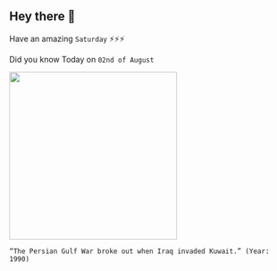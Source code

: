 ## Hey there 👋
Have an amazing `Saturday` ⚡⚡⚡

Did you know Today on `02nd of August`
 
 [<img src="https://i.pinimg.com/originals/19/59/cc/1959cca42c0a8a5f64316e9fdf1f3532.jpg" width="300" />](https://www.britannica.com/event/Persian-Gulf-War) 
 ```
“The Persian Gulf War broke out when Iraq invaded Kuwait.” (Year: 1990)
```
